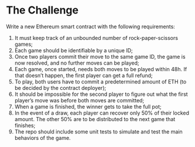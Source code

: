 # The Challenge

Write a new Ethereum smart contract with the following requirements:

1. It must keep track of an unbounded number of rock-paper-scissors
   games;
2. Each game should be identifiable by a unique ID;
3. Once two players commit their move to the same game ID, the game
   is now resolved, and no further moves can be played;
4. Each game, once started, needs both moves to be played within 48h.
   If that doesn’t happen, the first player can get a full refund;
5. To play, both users have to commit a predetermined amount of ETH (to
   be decided by the contract deployer);
6. It should be impossible for the second player to figure out what the
   first player’s move was before both moves are committed;
7. When a game is finished, the winner gets to take the full pot;
8. In the event of a draw, each player can recover only 50% of their
   locked amount. The other 50% are to be distributed to the next game
   that finishes;
9. The repo should include some unit tests to simulate and test the main
   behaviors of the game.
